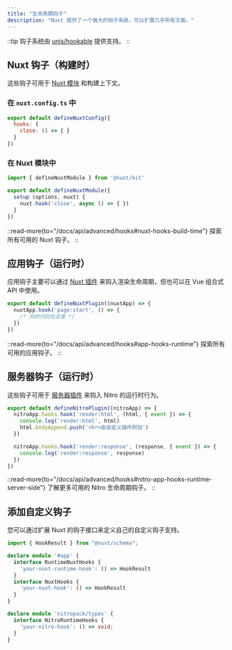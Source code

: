 ```yaml
---
title: "生命周期钩子"
description: "Nuxt 提供了一个强大的钩子系统，可以扩展几乎所有方面。"
---
```


::tip
钩子系统由 [unjs/hookable](https://github.com/unjs/hookable) 提供支持。
::

## Nuxt 钩子（构建时）

这些钩子可用于 [Nuxt 模块](/docs/guide/going-further/modules) 和构建上下文。

### 在 `nuxt.config.ts` 中

```js [nuxt.config.ts]
export default defineNuxtConfig({
  hooks: {
    close: () => { }
  }
})
```

### 在 Nuxt 模块中

```js
import { defineNuxtModule } from '@nuxt/kit'

export default defineNuxtModule({
  setup (options, nuxt) {
    nuxt.hook('close', async () => { })
  }
})
```

::read-more{to="/docs/api/advanced/hooks#nuxt-hooks-build-time"}
探索所有可用的 Nuxt 钩子。
::

## 应用钩子（运行时）

应用钩子主要可以通过 [Nuxt 插件](/docs/guide/directory-structure/plugins) 来钩入渲染生命周期，但也可以在 Vue 组合式 API 中使用。

```js [app/plugins/test.ts]
export default defineNuxtPlugin((nuxtApp) => {
  nuxtApp.hook('page:start', () => {
    /* 你的代码在这里 */
  })
})
```

::read-more{to="/docs/api/advanced/hooks#app-hooks-runtime"}
探索所有可用的应用钩子。
::

## 服务器钩子（运行时）

这些钩子可用于 [服务器插件](/docs/guide/directory-structure/server#server-plugins) 来钩入 Nitro 的运行时行为。

```js [~/server/plugins/test.ts]
export default defineNitroPlugin((nitroApp) => {
  nitroApp.hooks.hook('render:html', (html, { event }) => {
    console.log('render:html', html)
    html.bodyAppend.push('<hr>由自定义插件附加')
  })

  nitroApp.hooks.hook('render:response', (response, { event }) => {
    console.log('render:response', response)
  })
})
```

::read-more{to="/docs/api/advanced/hooks#nitro-app-hooks-runtime-server-side"}
了解更多可用的 Nitro 生命周期钩子。
::

## 添加自定义钩子

您可以通过扩展 Nuxt 的钩子接口来定义自己的自定义钩子支持。

```ts
import { HookResult } from "@nuxt/schema";

declare module '#app' {
  interface RuntimeNuxtHooks {
    'your-nuxt-runtime-hook': () => HookResult
  }
  interface NuxtHooks {
    'your-nuxt-hook': () => HookResult
  }
}

declare module 'nitropack/types' {
  interface NitroRuntimeHooks {
    'your-nitro-hook': () => void;
  }
}
```
